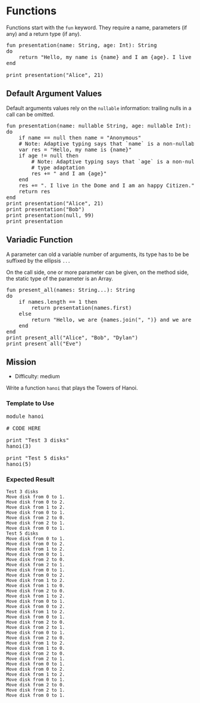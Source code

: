 # Functions

Functions start with the `fun` keyword. They require a name, parameters (if any) and a return type (if any).

<pre class="hl"><span class="hl kwa">fun</span> presentation<span class="hl opt">(</span>name<span class="hl opt">:</span> <span class="hl kwb">String</span><span class="hl opt">,</span> age<span class="hl opt">:</span> <span class="hl kwb">Int</span><span class="hl opt">):</span> <span class="hl kwb">String</span>
<span class="hl kwa">do</span>
	<span class="hl kwa">return</span> <span class="hl str">&quot;Hello, my name is</span> <span class="hl esc">{name}</span> <span class="hl str">and I am</span> <span class="hl esc">{age}</span><span class="hl str">. I live in the Dome and I am an happy Citizen.&quot;</span>
<span class="hl kwa">end</span>

print presentation<span class="hl opt">(</span><span class="hl str">&quot;Alice&quot;</span><span class="hl opt">,</span> <span class="hl num">21</span><span class="hl opt">)</span>
</pre>

## Default Argument Values

Default arguments values rely on the `nullable` information: trailing nulls in a call can be omitted.

<pre class="hl"><span class="hl kwa">fun</span> presentation<span class="hl opt">(</span>name<span class="hl opt">:</span> <span class="hl kwa">nullable</span> <span class="hl kwb">String</span><span class="hl opt">,</span> age<span class="hl opt">:</span> <span class="hl kwa">nullable</span> <span class="hl kwb">Int</span><span class="hl opt">):</span> <span class="hl kwb">String</span>
<span class="hl kwa">do</span>
	<span class="hl kwa">if</span> name <span class="hl opt">==</span> <span class="hl kwa">null then</span> name <span class="hl opt">=</span> <span class="hl str">&quot;Anonymous&quot;</span>
	<span class="hl slc"># Note: Adaptive typing says that `name` is a non-nullable here</span>
	<span class="hl kwa">var</span> res <span class="hl opt">=</span> <span class="hl str">&quot;Hello, my name is</span> <span class="hl esc">{name}</span><span class="hl str">&quot;</span>
	<span class="hl kwa">if</span> age <span class="hl opt">!=</span> <span class="hl kwa">null then</span>
		<span class="hl slc"># Note: Adaptive typing says that `age` is a non-nullable here</span>
		<span class="hl slc"># type adaptation</span>
		res <span class="hl opt">+=</span> <span class="hl str">&quot; and I am</span> <span class="hl esc">{age}</span><span class="hl str">&quot;</span>
	<span class="hl kwa">end</span>
	res <span class="hl opt">+=</span> <span class="hl str">&quot;. I live in the Dome and I am an happy Citizen.&quot;</span>
	<span class="hl kwa">return</span> res
<span class="hl kwa">end</span>
print presentation<span class="hl opt">(</span><span class="hl str">&quot;Alice&quot;</span><span class="hl opt">,</span> <span class="hl num">21</span><span class="hl opt">)</span>
print presentation<span class="hl opt">(</span><span class="hl str">&quot;Bob&quot;</span><span class="hl opt">)</span>
print presentation<span class="hl opt">(</span><span class="hl kwa">null</span><span class="hl opt">,</span> <span class="hl num">99</span><span class="hl opt">)</span>
print presentation
</pre>

## Variadic Function

A parameter can old a variable number of arguments, its type has to be be suffixed by the ellipsis `...`

On the call side, one or more parameter can be given, on the method side, the static type of the parameter is an Array.

<pre class="hl"><span class="hl kwa">fun</span> present_all<span class="hl opt">(</span>names<span class="hl opt">:</span> <span class="hl kwb">String</span><span class="hl opt">...):</span> <span class="hl kwb">String</span>
<span class="hl kwa">do</span>
	<span class="hl kwa">if</span> names<span class="hl opt">.</span>length <span class="hl opt">==</span> <span class="hl num">1</span> <span class="hl kwa">then</span>
		<span class="hl kwa">return</span> presentation<span class="hl opt">(</span>names<span class="hl opt">.</span>first<span class="hl opt">)</span>
	<span class="hl kwa">else</span>
		<span class="hl kwa">return</span> <span class="hl str">&quot;Hello, we are</span> <span class="hl esc">{names.join(&quot;, &quot;)}</span> <span class="hl str">and we are legion.&quot;</span>
	<span class="hl kwa">end</span>
<span class="hl kwa">end</span>
print present_all<span class="hl opt">(</span><span class="hl str">&quot;Alice&quot;</span><span class="hl opt">,</span> <span class="hl str">&quot;Bob&quot;</span><span class="hl opt">,</span> <span class="hl str">&quot;Dylan&quot;</span><span class="hl opt">)</span>
print present_all<span class="hl opt">(</span><span class="hl str">&quot;Eve&quot;</span><span class="hl opt">)</span>
</pre>

## Mission

* Difficulty: medium

Write a function `hanoi` that plays the Towers of Hanoi.

### Template to Use

<pre class="hl"><span class="hl kwa">module</span> hanoi

<span class="hl slc"># CODE HERE</span>

print <span class="hl str">&quot;Test 3 disks&quot;</span>
hanoi<span class="hl opt">(</span><span class="hl num">3</span><span class="hl opt">)</span>

print <span class="hl str">&quot;Test 5 disks&quot;</span>
hanoi<span class="hl opt">(</span><span class="hl num">5</span><span class="hl opt">)</span>
</pre>

### Expected Result

	Test 3 disks
	Move disk from 0 to 1.
	Move disk from 0 to 2.
	Move disk from 1 to 2.
	Move disk from 0 to 1.
	Move disk from 2 to 0.
	Move disk from 2 to 1.
	Move disk from 0 to 1.
	Test 5 disks
	Move disk from 0 to 1.
	Move disk from 0 to 2.
	Move disk from 1 to 2.
	Move disk from 0 to 1.
	Move disk from 2 to 0.
	Move disk from 2 to 1.
	Move disk from 0 to 1.
	Move disk from 0 to 2.
	Move disk from 1 to 2.
	Move disk from 1 to 0.
	Move disk from 2 to 0.
	Move disk from 1 to 2.
	Move disk from 0 to 1.
	Move disk from 0 to 2.
	Move disk from 1 to 2.
	Move disk from 0 to 1.
	Move disk from 2 to 0.
	Move disk from 2 to 1.
	Move disk from 0 to 1.
	Move disk from 2 to 0.
	Move disk from 1 to 2.
	Move disk from 1 to 0.
	Move disk from 2 to 0.
	Move disk from 2 to 1.
	Move disk from 0 to 1.
	Move disk from 0 to 2.
	Move disk from 1 to 2.
	Move disk from 0 to 1.
	Move disk from 2 to 0.
	Move disk from 2 to 1.
	Move disk from 0 to 1.
